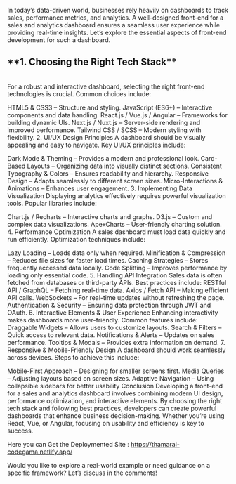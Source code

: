 In today’s data-driven world, businesses rely heavily on dashboards to track sales, performance metrics, and analytics. A well-designed front-end for a sales and analytics dashboard ensures a seamless user experience while providing real-time insights. Let’s explore the essential aspects of front-end development for such a dashboard.

<h2>**1. Choosing the Right Tech Stack**</h2><br>
For a robust and interactive dashboard, selecting the right front-end technologies is crucial. Common choices include:

HTML5 & CSS3 – Structure and styling.
JavaScript (ES6+) – Interactive components and data handling.
React.js / Vue.js / Angular – Frameworks for building dynamic UIs.
Next.js / Nuxt.js – Server-side rendering and improved performance.
Tailwind CSS / SCSS – Modern styling with flexibility.
2. UI/UX Design Principles
A dashboard should be visually appealing and easy to navigate. Key UI/UX principles include:

Dark Mode & Theming – Provides a modern and professional look.
Card-Based Layouts – Organizing data into visually distinct sections.
Consistent Typography & Colors – Ensures readability and hierarchy.
Responsive Design – Adapts seamlessly to different screen sizes.
Micro-Interactions & Animations – Enhances user engagement.
3. Implementing Data Visualization
Displaying analytics effectively requires powerful visualization tools. Popular libraries include:

Chart.js / Recharts – Interactive charts and graphs.
D3.js – Custom and complex data visualizations.
ApexCharts – User-friendly charting solution.
4. Performance Optimization
A sales dashboard must load data quickly and run efficiently. Optimization techniques include:

Lazy Loading – Loads data only when required.
Minification & Compression – Reduces file sizes for faster load times.
Caching Strategies – Stores frequently accessed data locally.
Code Splitting – Improves performance by loading only essential code.
5. Handling API Integration
Sales data is often fetched from databases or third-party APIs. Best practices include:
RESTful API / GraphQL – Fetching real-time data.
Axios / Fetch API – Making efficient API calls.
WebSockets – For real-time updates without refreshing the page.
Authentication & Security – Ensuring data protection through JWT and OAuth.
6. Interactive Elements & User Experience
Enhancing interactivity makes dashboards more user-friendly. Common features include:
Draggable Widgets – Allows users to customize layouts.
Search & Filters – Quick access to relevant data.
Notifications & Alerts – Updates on sales performance.
Tooltips & Modals – Provides extra information on demand.
7. Responsive & Mobile-Friendly Design
A dashboard should work seamlessly across devices. Steps to achieve this include:

Mobile-First Approach – Designing for smaller screens first.
Media Queries – Adjusting layouts based on screen sizes.
Adaptive Navigation – Using collapsible sidebars for better usability
Conclusion
Developing a front-end for a sales and analytics dashboard involves combining modern UI design, performance optimization, and interactive elements. By choosing the right tech stack and following best practices, developers can create powerful dashboards that enhance business decision-making. Whether you’re using React, Vue, or Angular, focusing on usability and efficiency is key to success.

Here you can Get the Deploymented Site : https://thamarai-codegama.netlify.app/

Would you like to explore a real-world example or need guidance on a specific framework? Let’s discuss in the comments!
